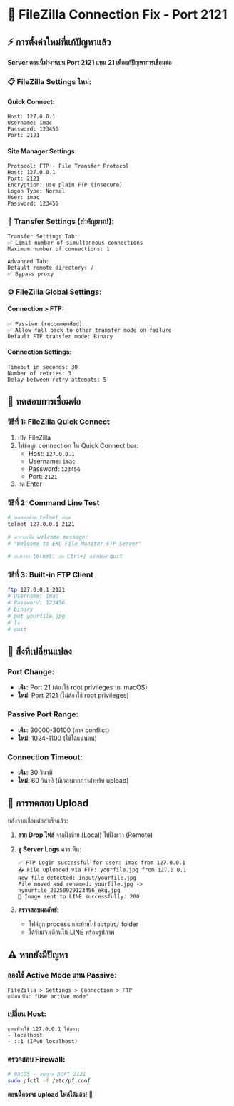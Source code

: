 # 🔧 FileZilla Connection Fix - Port 2121

## ⚡ การตั้งค่าใหม่ที่แก้ปัญหาแล้ว

**Server ตอนนี้ทำงานบน Port 2121 แทน 21 เพื่อแก้ปัญหาการเชื่อมต่อ**

### 📋 FileZilla Settings ใหม่:

#### Quick Connect:
```
Host: 127.0.0.1
Username: imac
Password: 123456
Port: 2121
```

#### Site Manager Settings:
```
Protocol: FTP - File Transfer Protocol
Host: 127.0.0.1
Port: 2121
Encryption: Use plain FTP (insecure)
Logon Type: Normal
User: imac
Password: 123456
```

### 🎯 Transfer Settings (สำคัญมาก!):
```
Transfer Settings Tab:
✅ Limit number of simultaneous connections
Maximum number of connections: 1

Advanced Tab:
Default remote directory: /
✅ Bypass proxy
```

### ⚙️ FileZilla Global Settings:

#### Connection > FTP:
```
✅ Passive (recommended)
✅ Allow fall back to other transfer mode on failure
Default FTP transfer mode: Binary
```

#### Connection Settings:
```
Timeout in seconds: 30
Number of retries: 3
Delay between retry attempts: 5
```

## 🧪 ทดสอบการเชื่อมต่อ

### วิธีที่ 1: FileZilla Quick Connect
1. เปิด FileZilla
2. ใส่ข้อมูล connection ใน Quick Connect bar:
   - Host: `127.0.0.1`
   - Username: `imac`
   - Password: `123456`
   - Port: `2121`
3. กด Enter

### วิธีที่ 2: Command Line Test
```bash
# ทดสอบด้วย telnet ก่อน
telnet 127.0.0.1 2121

# ควรจะเห็น welcome message:
# "Welcome to EKG File Monitor FTP Server"

# ออกจาก telnet: กด Ctrl+] แล้วพิมพ์ quit
```

### วิธีที่ 3: Built-in FTP Client
```bash
ftp 127.0.0.1 2121
# Username: imac
# Password: 123456
# binary
# put yourfile.jpg
# ls
# quit
```

## 🎉 สิ่งที่เปลี่ยนแปลง

### Port Change:
- **เดิม**: Port 21 (ต้องใช้ root privileges บน macOS)
- **ใหม่**: Port 2121 (ไม่ต้องใช้ root privileges)

### Passive Port Range:
- **เดิม**: 30000-30100 (อาจ conflict)
- **ใหม่**: 1024-1100 (ใช้ได้แน่นอน)

### Connection Timeout:
- **เดิม**: 30 วินาที
- **ใหม่**: 60 วินาที (มีเวลามากกว่าสำหรับ upload)

## 🚀 การทดสอบ Upload

หลังจากเชื่อมต่อสำเร็จแล้ว:

1. **ลาก Drop ไฟล์** จากฝั่งซ้าย (Local) ไปฝั่งขวา (Remote)
2. **ดู Server Logs** ควรเห็น:
   ```
   ✅ FTP Login successful for user: imac from 127.0.0.1
   📤 File uploaded via FTP: yourfile.jpg from 127.0.0.1
   New file detected: input/yourfile.jpg
   File moved and renamed: yourfile.jpg -> hyourfile_20250929123456_ekg.jpg
   🎉 Image sent to LINE successfully: 200
   ```

3. **ตรวจสอบผลลัพธ์**:
   - ไฟล์ถูก process และย้ายไป `output/` folder
   - ได้รับแจ้งเตือนใน LINE พร้อมรูปภาพ

## ⚠️ หากยังมีปัญหา

### ลองใช้ Active Mode แทน Passive:
```
FileZilla > Settings > Connection > FTP
เปลี่ยนเป็น: "Use active mode"
```

### เปลี่ยน Host:
```
แทนที่จะใช้ 127.0.0.1 ให้ลอง:
- localhost
- ::1 (IPv6 localhost)
```

### ตรวจสอบ Firewall:
```bash
# macOS - อนุญาต port 2121
sudo pfctl -f /etc/pf.conf
```

**ตอนนี้ควรจะ upload ไฟล์ได้แล้ว! 🎯**